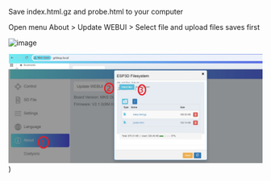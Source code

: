 Save index.html.gz and probe.html to your computer 

Open menu About > Update WEBUI > Select file and upload files saves first

![image](https://github.com/user-attachments/assets/90786679-9363-414d-8538-dfb8543cbbea)

![image](https://github.com/costycnc/mks-dlc32-refirmware/blob/main/27.08.25-index.gz/salva.jpg?raw=true))


